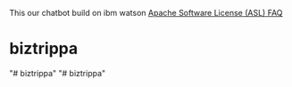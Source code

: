 This our chatbot build on ibm watson
[Apache Software License (ASL) FAQ](https://www.apache.org/foundation/license-faq.html#WhatDoesItMEAN)
# biztrippa
"# biztrippa" 
"# biztrippa" 
